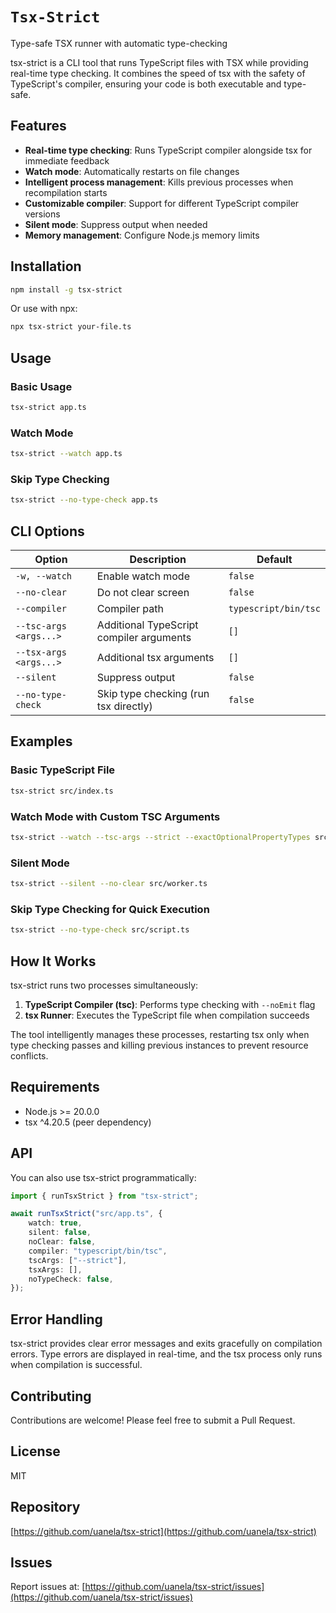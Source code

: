 # `Tsx-Strict`

Type-safe TSX runner with automatic type-checking

tsx-strict is a CLI tool that runs TypeScript files with TSX while providing real-time type checking. It combines the speed of tsx with the safety of TypeScript's compiler, ensuring your code is both executable and type-safe.

## Features

- **Real-time type checking**: Runs TypeScript compiler alongside tsx for immediate feedback
- **Watch mode**: Automatically restarts on file changes
- **Intelligent process management**: Kills previous processes when recompilation starts
- **Customizable compiler**: Support for different TypeScript compiler versions
- **Silent mode**: Suppress output when needed
- **Memory management**: Configure Node.js memory limits

## Installation

```bash
npm install -g tsx-strict
```

Or use with npx:

```bash
npx tsx-strict your-file.ts
```

## Usage

### Basic Usage

```bash
tsx-strict app.ts
```

### Watch Mode

```bash
tsx-strict --watch app.ts
```

### Skip Type Checking

```bash
tsx-strict --no-type-check app.ts
```

## CLI Options

| Option                 | Description                              | Default              |
| ---------------------- | ---------------------------------------- | -------------------- |
| `-w, --watch`          | Enable watch mode                        | `false`              |
| `--no-clear`           | Do not clear screen                      | `false`              |
| `--compiler`           | Compiler path                            | `typescript/bin/tsc` |
| `--tsc-args <args...>` | Additional TypeScript compiler arguments | `[]`                 |
| `--tsx-args <args...>` | Additional tsx arguments                 | `[]`                 |
| `--silent`             | Suppress output                          | `false`              |
| `--no-type-check`      | Skip type checking (run tsx directly)    | `false`              |

## Examples

### Basic TypeScript File

```bash
tsx-strict src/index.ts
```

### Watch Mode with Custom TSC Arguments

```bash
tsx-strict --watch --tsc-args --strict --exactOptionalPropertyTypes src/app.ts
```

### Silent Mode

```bash
tsx-strict --silent --no-clear src/worker.ts
```

### Skip Type Checking for Quick Execution

```bash
tsx-strict --no-type-check src/script.ts
```

## How It Works

tsx-strict runs two processes simultaneously:

1. **TypeScript Compiler (tsc)**: Performs type checking with `--noEmit` flag
2. **tsx Runner**: Executes the TypeScript file when compilation succeeds

The tool intelligently manages these processes, restarting tsx only when type checking passes and killing previous instances to prevent resource conflicts.

## Requirements

- Node.js >= 20.0.0
- tsx ^4.20.5 (peer dependency)

## API

You can also use tsx-strict programmatically:

```typescript
import { runTsxStrict } from "tsx-strict";

await runTsxStrict("src/app.ts", {
    watch: true,
    silent: false,
    noClear: false,
    compiler: "typescript/bin/tsc",
    tscArgs: ["--strict"],
    tsxArgs: [],
    noTypeCheck: false,
});
```

## Error Handling

tsx-strict provides clear error messages and exits gracefully on compilation errors. Type errors are displayed in real-time, and the tsx process only runs when compilation is successful.

## Contributing

Contributions are welcome! Please feel free to submit a Pull Request.

## License

MIT

## Repository

[https://github.com/uanela/tsx-strict](https://github.com/uanela/tsx-strict)

## Issues

Report issues at: [https://github.com/uanela/tsx-strict/issues](https://github.com/uanela/tsx-strict/issues)
